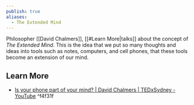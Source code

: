 ```yaml
---
publish: true
aliases:
  - The Extended Mind
---
```

Philosopher [[David Chalmers]], [[#Learn More|talks]] about the concept of *The Extended Mind*. This is the idea that we put so many thoughts and ideas into tools such as notes, computers, and cell phones, that these tools become an extension of our mind. 

## Learn More
- [Is your phone part of your mind? | David Chalmers | TEDxSydney - YouTube](https://www.youtube.com/watch?v=ksasPjrYFTg)  ^f4f31f
